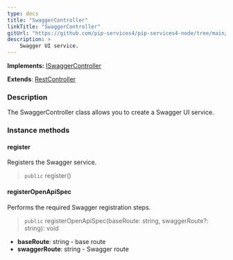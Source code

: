 ```yaml
---
type: docs
title: "SwaggerController"
linkTitle: "SwaggerController"
gitUrl: "https://github.com/pip-services4/pip-services4-node/tree/main/pip-services4-swagger-node"
description: >
    Swagger UI service.
---
```


**Implements:** [ISwaggerController](../../../http/controllers/iswagger_controller)

**Extends**: [RestController](../../../http/controllers/rest_controller)

### Description

The SwaggerController class allows you to create a Swagger UI service.

### Instance methods

#### register
Registers the Swagger service.

> `public` register()

#### registerOpenApiSpec
Performs the required Swagger registration steps.

> `public` registerOpenApiSpec(baseRoute: string, swaggerRoute?: string): void

- **baseRoute**: string - base route
- **swaggerRoute**: string - Swagger route 
